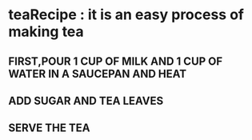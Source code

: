 # teaRecipe : it is an easy process of making tea
## FIRST,POUR 1 CUP OF MILK AND 1 CUP OF WATER IN A SAUCEPAN AND HEAT
## ADD SUGAR AND TEA LEAVES
## SERVE THE TEA



